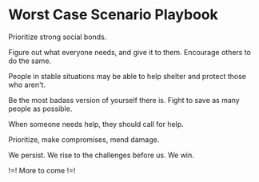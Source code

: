 # Worst Case Scenario Playbook

Prioritize strong social bonds.

Figure out what everyone needs, and give it to them. Encourage others to do the same.

People in stable situations may be able to help shelter and protect those who aren't.

Be the most badass version of yourself there is. Fight to save as many people as possible.

When someone needs help, they should call for help.

Prioritize, make compromises, mend damage.

We persist. We rise to the challenges before us. We win.

!=! More to come !=!

